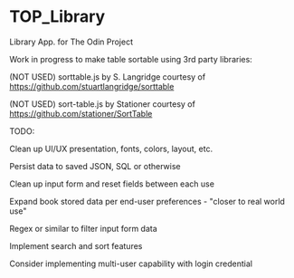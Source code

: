 # TOP_Library
Library App. for The Odin Project

Work in progress to make table sortable using 3rd party libraries:

(NOT USED) sorttable.js by S. Langridge courtesy of https://github.com/stuartlangridge/sorttable

(NOT USED) sort-table.js by Stationer courtesy of https://github.com/stationer/SortTable

TODO:

Clean up UI/UX presentation, fonts, colors, layout, etc.

Persist data to saved JSON, SQL or otherwise

Clean up input form and reset fields between each use

Expand book stored data per end-user preferences - "closer to real world use"

Regex or similar to filter input form data

Implement search and sort features

Consider implementing multi-user capability with login credential



